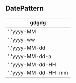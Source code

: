 
## DatePattern
| gdgdg |
| ------ |
| '.'yyyy-MM |  
| '.'yyyy-ww |  
| '.'yyyy-MM-dd |  
|'.'yyyy-MM-dd-a |  
| '.'yyyy-MM-dd-HH |  
| '.'yyyy-MM-dd-HH-mm |  
